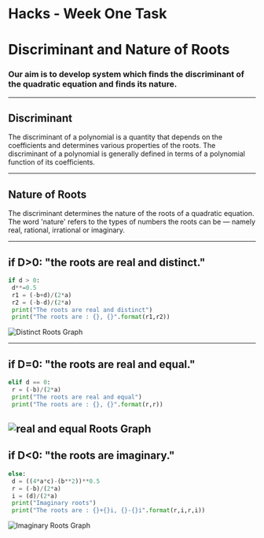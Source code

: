 # Hacks - Week One Task
<!-- Headings -->

# Discriminant and Nature of Roots
### Our aim is to develop system which finds the discriminant of the quadratic equation and finds its nature.
---
## Discriminant
<p> The discriminant of a polynomial is a quantity that depends on the coefficients and determines various properties of the roots. The discriminant of a polynomial is generally defined in terms of a polynomial function of its coefficients. </p>

---

## Nature of Roots
<p>The discriminant determines the nature of the roots of a quadratic equation. The word 'nature' refers to the types of numbers the roots can be — namely real, rational, irrational or imaginary.</p>

---


##  if D>0: "the roots are real and distinct."

<!-- GitHub Markdown -->

<!-- Code Blocks -->
``` python  
if d > 0:
 d**=0.5
 r1 = (-b+d)/(2*a)
 r2 = (-b-d)/(2*a)
 print("The roots are real and distinct")
 print("The roots are : {}, {}".format(r1,r2))
```
<!-- Images -->

![Distinct Roots Graph](https://d138zd1ktt9iqe.cloudfront.net/media/seo_landing_files/mahima-quadratic-equations-v2-03-1595909613.png)

---
## if D=0: "the roots are real and equal."

<!--- Code Blocks -->
```python
elif d == 0:
 r = (-b)/(2*a)
 print("The roots are real and equal")
 print("The roots are : {}, {}".format(r,r))
```
![real and equal Roots Graph](https://d138zd1ktt9iqe.cloudfront.net/media/seo_landing_files/mahima-quadratic-equations-v2-06-1595909654.png)
---

## if D<0: "the roots are imaginary."

<!-- Code Blocks -->
```python
else:
 d = ((4*a*c)-(b**2))**0.5
 r = (-b)/(2*a)
 i = (d)/(2*a)
 print("Imaginary roots")
 print("The roots are : {}+{}i, {}-{}i".format(r,i,r,i))
```
![Imaginary Roots Graph](https://d138zd1ktt9iqe.cloudfront.net/media/seo_landing_files/mahima-quadratic-equations-v2-07-1595909690.png)


   


